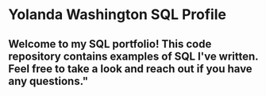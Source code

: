 # Yolanda Washington SQL Profile
## Welcome to my SQL portfolio! This code repository contains examples of SQL I've written. Feel free to take a look and reach out if you have any questions."
